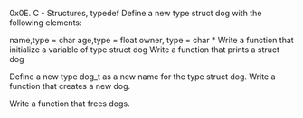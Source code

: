 0x0E. C - Structures, typedef
Define a new type struct dog with the following elements:

name,type = char
age,type = float
owner, type = char *
Write a function that initialize a variable of type struct dog
Write a function that prints a struct dog

Define a new type dog_t as a new name for the type struct dog.
Write a function that creates a new dog.

Write a function that frees dogs.
